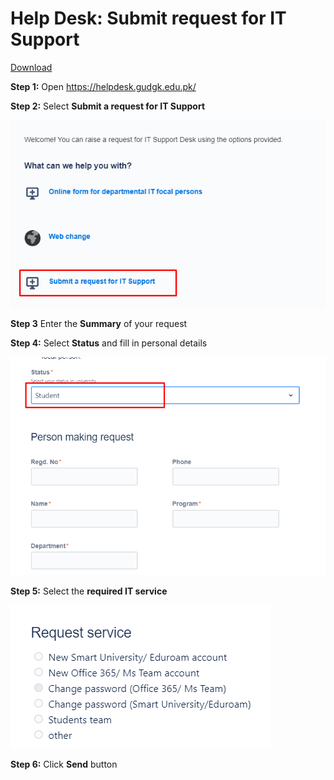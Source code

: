 # Help Desk: Submit request for IT Support

[Download](request-submit.pdf)

**Step 1:** Open <https://helpdesk.gudgk.edu.pk/>

**Step 2:** Select **Submit a request for IT Support**

![image2](img/request-submit2.png)

**Step 3** Enter the **Summary** of your request

**Step 4:** Select **Status** and fill in personal details

![image3](img/request-submit3.png)

**Step 5:** Select the **required IT service**

![image3](img/request-submit4.png)

**Step 6:** Click **Send** button



